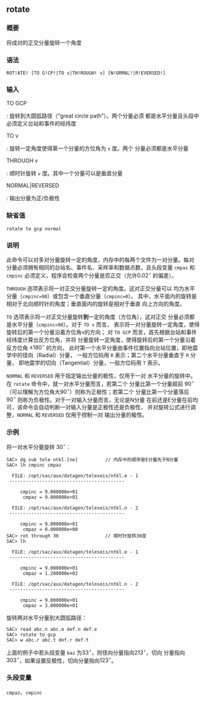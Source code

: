## rotate 

### 概要

将成对的正交分量旋转一个角度

### 语法

``` {.bash}
ROT!ATE! [TO G!CP!|TO v|TH!ROUGH! v] [N!ORMAL!|R!EVERSED!]
```

### 输入

TO GCP

:   旋转到大圆弧路径（“great circle path”）。两个分量必须
    都是水平分量且头段中必须定义台站和事件的经纬度

TO v

:   旋转一定角度使得第一个分量的方位角为 `v` 度。两个
    分量必须都是水平分量

THROUGH v

:   顺时针旋转 `v` 度。其中一个分量可以是垂直分量

NORMAL|REVERSED

:   输出分量为正/负极性

### 缺省值

``` {.bash}
rotate to gcp normal
```

### 说明

此命令可以对多对分量旋转一定的角度，内存中的每两个文件为一对分量。每对
分量必须拥有相同的台站名、事件名、采样率和数据点数，且头段变量 `cmpaz`
和 `cmpinc` 必须定义，程序会检查两个分量是否正交（允许$0.02^\circ$
的偏差）。

`THROUGH` 选项表示将一对正交分量旋转一定的角度。这对正交分量可以
均为水平分量（`cmpinc=90`）或包含一个垂直分量（`cmpinc=0`）。
其中，水平面内的旋转是相对于北向顺时针的角度；垂直面内的旋转是相对于垂直
向上方向的角度。

`TO` 选项表示将一对正交分量旋转**到**一定的角度（方位角），这对正交
分量必须都是水平分量（`cmpinc=90`）。对于 `TO v` 而言，
表示将一对分量旋转一定角度，使得旋转后的第一个分量沿着方位角v的方向； 对
`TO GCP` 而言，首先根据台站和事件经纬度计算出反方位角，并将
分量旋转一定角度，使得旋转后的第一个分量沿着反方位角 $\pm 180 ^\circ$
的方向，
此时第一个水平分量由事件位置指向台站位置，即地震学中的径向（Radial）分量，
一般方位码用 `R` 表示；第二个水平分量垂直于 `R` 分量，
即地震学的切向（Tangential）分量，一般方位码用 `T` 表示。

`NORMAL` 和 `REVERSED` 用于指定输出分量的极性，仅用于一对
水平分量的旋转中。在 `rotate` 命令中，就一对水平分量而言，若第二个
分量比第一个分量超前
$90^\circ$（可以理解为方位角大$90^\circ$）则称为正极性；若第二个
分量比第一个分量落后 $90^\circ$
则称为负极性。对于一对输入分量而言，无论是N分量
在前还是E分量在前均可，该命令会自动判断一对输入分量是正极性还是负极性，
并对旋转公式进行调整，`NORMAL` 和 `REVERSED` 仅用于控制一对
输出分量的极性。

### 示例

将一对水平分量旋转 $30^\circ$：

``` {.bash}
SAC> dg sub tele ntkl.[ne]          // 内存中的顺序是E分量先于N分量
SAC> lh cmpinc cmpaz

  FILE: /opt/sac/aux/datagen/teleseis/ntkl.e - 1
 ------------------------------------------

     cmpinc = 9.000000e+01
      cmpaz = 9.000000e+01

  FILE: /opt/sac/aux/datagen/teleseis/ntkl.n - 2
 ------------------------------------------

     cmpinc = 9.000000e+01
      cmpaz = 0.000000e+00
SAC> rot through 30                 // 顺时针旋转30度
SAC> lh

  FILE: /opt/sac/aux/datagen/teleseis/ntkl.e - 1
 ------------------------------------------

     cmpinc = 9.000000e+01
      cmpaz = 1.200000e+02

  FILE: /opt/sac/aux/datagen/teleseis/ntkl.n - 2
 ------------------------------------------

     cmpinc = 9.000000e+01
      cmpaz = 3.000000e+01
```

旋转两对水平分量到大圆弧路径：

``` {.bash}
SAC> read abc.n abc.e def.n def.e
SAC> rotate to gcp
SAC> w abc.r abc.t def.r def.t
```

上面的例子中若头段变量 `baz`
为$33^\circ$，则径向分量指向$213^\circ$，切向
分量指向$303^\circ$，如果设置反极性，切向分量指向$123^\circ$。

### 头段变量

`cmpaz`、`cmpinc`
